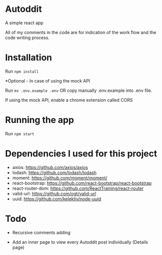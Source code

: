 # Autoddit
A simple react app

All of my comments in the code are for indication of the work flow and the code writing process.

# Installation

Run `npm install`

*Optional - In case of using the mock API

Run `mv .env.example .env` OR copy manually .env.example into .env file.

If using the mock API, enable a chrome extension called CORS

# Running the app
Run `npm start`

# Dependencies I used for this project
* axios: https://github.com/axios/axios
* lodash: https://github.com/lodash/lodash
* moment: https://github.com/moment/moment/
* react-bootstrap: https://github.com/react-bootstrap/react-bootstrap
* react-router-dom: https://github.com/ReactTraining/react-router
* valid-url: https://github.com/ogt/valid-url
* uuid: https://github.com/kelektiv/node-uuid

# Todo
- Recursive comments adding

- Add an inner page to view every Autoddit post individually (Details page)